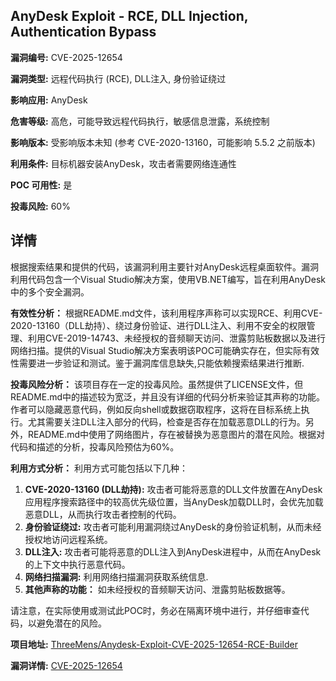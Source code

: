 ## AnyDesk Exploit - RCE, DLL Injection, Authentication Bypass

**漏洞编号:** CVE-2025-12654

**漏洞类型:** 远程代码执行 (RCE), DLL注入, 身份验证绕过

**影响应用:** AnyDesk

**危害等级:** 高危，可能导致远程代码执行，敏感信息泄露，系统控制

**影响版本:** 受影响版本未知 (参考 CVE-2020-13160，可能影响 5.5.2 之前版本)

**利用条件:** 目标机器安装AnyDesk，攻击者需要网络连通性

**POC 可用性:** 是

**投毒风险:** 60%

## 详情

根据搜索结果和提供的代码，该漏洞利用主要针对AnyDesk远程桌面软件。漏洞利用代码包含一个Visual Studio解决方案，使用VB.NET编写，旨在利用AnyDesk中的多个安全漏洞。

**有效性分析：**
根据README.md文件，该利用程序声称可以实现RCE、利用CVE-2020-13160（DLL劫持）、绕过身份验证、进行DLL注入、利用不安全的权限管理、利用CVE-2019-14743、未经授权的音频聊天访问、泄露剪贴板数据以及进行网络扫描。提供的Visual Studio解决方案表明该POC可能确实存在，但实际有效性需要进一步验证和测试。鉴于漏洞库信息缺失,只能依赖搜索结果进行推断.

**投毒风险分析：**
该项目存在一定的投毒风险。虽然提供了LICENSE文件，但README.md中的描述较为宽泛，并且没有详细的代码分析来验证其声称的功能。作者可以隐藏恶意代码，例如反向shell或数据窃取程序，这将在目标系统上执行。尤其需要关注DLL注入部分的代码，检查是否存在加载恶意DLL的行为。另外，README.md中使用了网络图片，存在被替换为恶意图片的潜在风险。根据对代码和描述的分析，投毒风险预估为60%。

**利用方式分析：**
利用方式可能包括以下几种：

1.  **CVE-2020-13160 (DLL劫持):** 攻击者可能将恶意的DLL文件放置在AnyDesk应用程序搜索路径中的较高优先级位置，当AnyDesk加载DLL时，会优先加载恶意DLL，从而执行攻击者控制的代码。
2.  **身份验证绕过:**  攻击者可能利用漏洞绕过AnyDesk的身份验证机制，从而未经授权地访问远程系统。
3.  **DLL注入:**  攻击者可能将恶意的DLL注入到AnyDesk进程中，从而在AnyDesk的上下文中执行恶意代码。
4.  **网络扫描漏洞:** 利用网络扫描漏洞获取系统信息.
5.  **其他声称的功能：** 如未经授权的音频聊天访问、泄露剪贴板数据等。

请注意，在实际使用或测试此POC时，务必在隔离环境中进行，并仔细审查代码，以避免潜在的风险。

**项目地址:** [ThreeMens/Anydesk-Exploit-CVE-2025-12654-RCE-Builder](https://github.com/ThreeMens/Anydesk-Exploit-CVE-2025-12654-RCE-Builder)

**漏洞详情:** [CVE-2025-12654](https://nvd.nist.gov/vuln/detail/CVE-2025-12654)